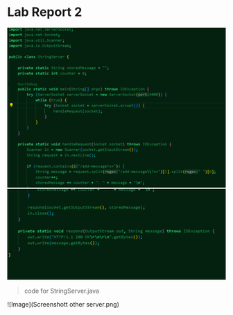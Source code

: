 # Lab Report 2
![Image](code.png)
![Image](code2.png)
>code for StringServer.java

![Image](Screenshott other server.png)
